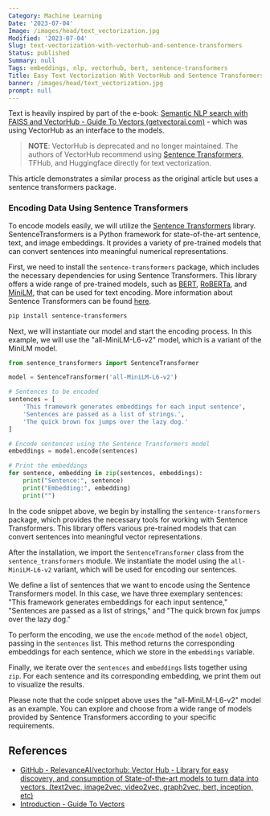 ```yaml
---
Category: Machine Learning
Date: '2023-07-04'
Image: /images/head/text_vectorization.jpg
Modified: '2023-07-04'
Slug: text-vectorization-with-vectorhub-and-sentence-transformers
Status: published
Summary: null
Tags: embeddings, nlp, vectorhub, bert, sentence-transformers
Title: Easy Text Vectorization With VectorHub and Sentence Transformers
banner: /images/head/text_vectorization.jpg
prompt: null
---
```

Text is heavily inspired by part of the e-book: [Semantic NLP search with FAISS and VectorHub - Guide To Vectors (getvectorai.com)](https://learn.getvectorai.com/vector-ai-documentation/semantic-nlp-search-with-faiss-and-vectorhub) - which was using VectorHub as an interface to the models.

> **NOTE**: VectorHub is deprecated and no longer maintained. The authors of VectorHub recommend using [Sentence Transformers](https://www.sbert.net/), TFHub, and Huggingface directly for text vectorization.

This article demonstrates a similar process as the original article but uses a sentence transformers package.

### Encoding Data Using Sentence Transformers

To encode models easily, we will utilize the [Sentence Transformers](https://www.sbert.net/) library. SentenceTransformers is a Python framework for state-of-the-art sentence, text, and image embeddings. It provides a variety of pre-trained models that can convert sentences into meaningful numerical representations.

First, we need to install the `sentence-transformers` package, which includes the necessary dependencies for using Sentence Transformers. This library offers a wide range of pre-trained models, such as [BERT](<https://en.wikipedia.org/wiki/BERT_(Language_model)>), [RoBERTa](https://huggingface.co/docs/transformers/model_doc/roberta), and [MiniLM](https://huggingface.co/sentence-transformers/all-MiniLM-L6-v2), that can be used for text encoding. More information about Sentence Transformers can be found [here](https://www.sbert.net/).

```sh
pip install sentence-transformers
```

Next, we will instantiate our model and start the encoding process. In this example, we will use the "all-MiniLM-L6-v2" model, which is a variant of the MiniLM model.

```python
from sentence_transformers import SentenceTransformer

model = SentenceTransformer('all-MiniLM-L6-v2')

# Sentences to be encoded
sentences = [
    'This framework generates embeddings for each input sentence',
    'Sentences are passed as a list of strings.',
    'The quick brown fox jumps over the lazy dog.'
]

# Encode sentences using the Sentence Transformers model
embeddings = model.encode(sentences)

# Print the embeddings
for sentence, embedding in zip(sentences, embeddings):
    print("Sentence:", sentence)
    print("Embedding:", embedding)
    print("")
```

In the code snippet above, we begin by installing the `sentence-transformers` package, which provides the necessary tools for working with Sentence Transformers. This library offers various pre-trained models that can convert sentences into meaningful vector representations.

After the installation, we import the `SentenceTransformer` class from the `sentence_transformers` module. We instantiate the model using the `all-MiniLM-L6-v2` variant, which will be used for encoding our sentences.

We define a list of sentences that we want to encode using the Sentence Transformers model. In this case, we have three exemplary sentences: "This framework generates embeddings for each input sentence," "Sentences are passed as a list of strings," and "The quick brown fox jumps over the lazy dog."

To perform the encoding, we use the `encode` method of the `model` object, passing in the `sentences` list. This method returns the corresponding embeddings for each sentence, which we store in the `embeddings` variable.

Finally, we iterate over the `sentences` and `embeddings` lists together using `zip`. For each sentence and its corresponding embedding, we print them out to visualize the results.

Please note that the code snippet above uses the "all-MiniLM-L6-v2" model as an example. You can explore and choose from a wide range of models provided by Sentence Transformers according to your specific requirements.

## References
- [GitHub - RelevanceAI/vectorhub: Vector Hub - Library for easy discovery, and consumption of State-of-the-art models to turn data into vectors. (text2vec, image2vec, video2vec, graph2vec, bert, inception, etc)](https://github.com/RelevanceAI/vectorhub)
- [Introduction - Guide To Vectors](https://learn.getvectorai.com/)

